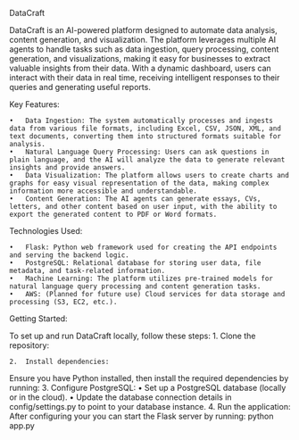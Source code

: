 DataCraft

DataCraft is an AI-powered platform designed to automate data analysis, content generation, and visualization. The platform leverages multiple AI agents to handle tasks such as data ingestion, query processing, content generation, and visualizations, making it easy for businesses to extract valuable insights from their data. With a dynamic dashboard, users can interact with their data in real time, receiving intelligent responses to their queries and generating useful reports.

Key Features:

	•	Data Ingestion: The system automatically processes and ingests data from various file formats, including Excel, CSV, JSON, XML, and text documents, converting them into structured formats suitable for analysis.
	•	Natural Language Query Processing: Users can ask questions in plain language, and the AI will analyze the data to generate relevant insights and provide answers.
	•	Data Visualization: The platform allows users to create charts and graphs for easy visual representation of the data, making complex information more accessible and understandable.
	•	Content Generation: The AI agents can generate essays, CVs, letters, and other content based on user input, with the ability to export the generated content to PDF or Word formats.


Technologies Used:

	•	Flask: Python web framework used for creating the API endpoints and serving the backend logic.
	•	PostgreSQL: Relational database for storing user data, file metadata, and task-related information.
	•	Machine Learning: The platform utilizes pre-trained models for natural language query processing and content generation tasks.
	•	AWS: (Planned for future use) Cloud services for data storage and processing (S3, EC2, etc.).


Getting Started:

To set up and run DataCraft locally, follow these steps:
	1.	Clone the repository:

	2.	Install dependencies:
Ensure you have Python installed, then install the required dependencies by running:
	3.	Configure PostgreSQL:
	•	Set up a PostgreSQL database (locally or in the cloud).
	•	Update the database connection details in config/settings.py to point to your database instance.
	4.	Run the application:
After configuring your you can start the Flask server by running: python app.py